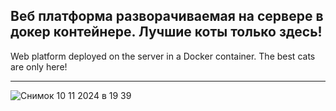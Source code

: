 Веб платформа разворачиваемая на сервере в докер контейнере.
Лучшие коты только здесь!
---
Web platform deployed on the server in a Docker container.
The best cats are only here!

---
![Снимок 10 11 2024 в 19 39](https://github.com/user-attachments/assets/6568c9fb-6e9f-4895-921d-2881a0bd9a95)
